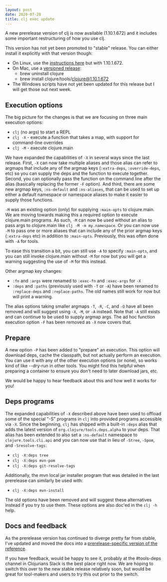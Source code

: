 ```yaml
---
layout: post
date: 2020-07-28
title: clj exec update
---
```


A new prerelease version of clj is now available (1.10.1.672) and it includes some important restructuring of how you use clj.

This version has not yet been promoted to "stable" release. You can either install it explicitly with that version though:

* On Linux, use the [instructions here](https://clojure.org/guides/getting_started#_installation_on_linux) but with 1.10.1.672.
* On Mac, use a [versioned release](https://github.com/clojure/homebrew-tools#version-archive-tool-releases):
  * brew uninstall clojure
  * brew install clojure/tools/clojure@1.10.1.672
* The Windows scripts have not yet been updated for this release but I will get those out next week.

## Execution options

The big picture for the changes is that we are focusing on three main execution options:

* `clj` (no args) to start a REPL
* `clj -X` - execute a function that takes a map, with support for command-line overrides
* `clj -M` - execute clojure.main

We have expanded the capabilities of `-X` in several ways since the last release. First, `-X` can now take multiple aliases and those alias can refer to argmaps that include any of the argmap keys (`:extra-deps`, `:override-deps`, etc) so you can supply the deps and the function to execute together. Second, you can optionally pass the function on the command line after the alias (basically replacing the former `-F` option). And third, there are some new argmap keys, `:ns-default` and `:ns-aliases`, that can be used to set up either a default namespace or namespace aliases to make it easier to supply those functions.

`-M` was an existing option (only) for supplying `:main-opts` to clojure.main. We are moving towards making this a required option to execute clojure.main programs. As such, `-M` can now be used without an alias to pass args to clojure.main like `clj -M -m my.namespace`. Or you can now use `-M` to pass one or more aliases that can include any of the prior argmap keys (`:extra-deps` etc) in addition to `:main-opts`. Previously, this was often done with `-A` for tools.

To ease this transition a bit, you can still use `-A` to specify `:main-opts`, and you can still invoke clojure.main without `-M` for now but you will get a warning suggesting the use of `-M` for this instead.

Other argmap key changes:

* `:fn` and `:args` were renamed to `:exec-fn` and `:exec-args` for `-X`
* `:deps` and `:paths` (previously used with `-T` or `-A`) have been renamed to `:replace-deps` and `:replace-paths`. The old names still work for now but will print a warning.

The alias options taking smaller argmaps `-T`, `-R`, `-C`, and `-O` have all been removed and will suggest using `-X`, `-M`, or `-A` instead. Note that `-A` still exists and can continue to be used to supply argmap args. The ad hoc function execution option `-F` has been removed as `-X` now covers that.

## Prepare

A new option `-P` has been added to "prepare" an execution. This option will download deps, cache the classpath, but not actually perform an execution. You can use it with any of the other execution options (or none), so works kind of like --dry-run in other tools. You might find this helpful when preparing a container to ensure you don't need to later download jars, etc.

We would be happy to hear feedback about this and how well it works for you!

## Deps programs

The expanded capabilities of `-X` described above have been used to offload some of the special "-S" programs in `clj` into provided programs accessible via `-X`. Since the beginning, `clj` has shipped with a built-in `:deps` alias that adds the latest version of `org.clojure/tools.deps.alpha` to your deps. That alias has been extended to also set a `:ns-default` namespace to `clojure.tools.cli.api` and you can now use that in lieu of `-Stree`, `-Spom`, and `-Sresolve-tags`:

* `clj -X:deps tree`
* `clj -X:deps mvn-pom`
* `clj -X:deps git-resolve-tags`

Additionally, the mvn local jar installer program that was detailed in the last prerelease can similarly be used with:

* `clj -X:deps mvn-install`

The old options have been removed and will suggest these alternatives instead if you try to use them. These options are also doc'ed in the `clj -h` help.

## Docs and feedback

As the prerelease version has continued to diverge pretty far from stable, I've updated and moved the docs into a [prerelease-specific version of the reference](https://clojure.org/reference/deps_and_cli_prerelease).

If you have feedback, would be happy to see it, probably at the #tools-deps channel in Clojurians Slack is the best place right now. We are hoping to switch this over to the new stable release relatively soon, but would be great for tool-makers and users to try this out prior to the switch.
